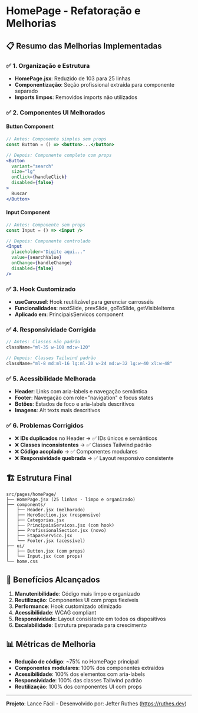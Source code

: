 # HomePage - Refatoração e Melhorias

## 📋 Resumo das Melhorias Implementadas

### ✅ **1. Organização e Estrutura**
- **HomePage.jsx**: Reduzido de 103 para 25 linhas
- **Componentização**: Seção profissional extraída para componente separado
- **Imports limpos**: Removidos imports não utilizados

### ✅ **2. Componentes UI Melhorados**

#### **Button Component**
```jsx
// Antes: Componente simples sem props
const Button = () => <button>...</button>

// Depois: Componente completo com props
<Button 
  variant="search" 
  size="lg" 
  onClick={handleClick}
  disabled={false}
>
  Buscar
</Button>
```

#### **Input Component**
```jsx
// Antes: Componente sem props
const Input = () => <input />

// Depois: Componente controlado
<Input 
  placeholder="Digite aqui..."
  value={searchValue}
  onChange={handleChange}
  disabled={false}
/>
```

### ✅ **3. Hook Customizado**
- **useCarousel**: Hook reutilizável para gerenciar carrosséis
- **Funcionalidades**: nextSlide, prevSlide, goToSlide, getVisibleItems
- **Aplicado em**: PrincipaisServicos component

### ✅ **4. Responsividade Corrigida**
```jsx
// Antes: Classes não padrão
className="ml-35 w-100 md:w-120"

// Depois: Classes Tailwind padrão
className="ml-8 md:ml-16 lg:ml-20 w-24 md:w-32 lg:w-40 xl:w-48"
```

### ✅ **5. Acessibilidade Melhorada**
- **Header**: Links com aria-labels e navegação semântica
- **Footer**: Navegação com role="navigation" e focus states
- **Botões**: Estados de foco e aria-labels descritivos
- **Imagens**: Alt texts mais descritivos

### ✅ **6. Problemas Corrigidos**
- ❌ **IDs duplicados** no Header → ✅ IDs únicos e semânticos
- ❌ **Classes inconsistentes** → ✅ Classes Tailwind padrão
- ❌ **Código acoplado** → ✅ Componentes modulares
- ❌ **Responsividade quebrada** → ✅ Layout responsivo consistente

## 🏗️ **Estrutura Final**

```
src/pages/homePage/
├── HomePage.jsx (25 linhas - limpo e organizado)
├── components/
│   ├── Header.jsx (melhorado)
│   ├── HeroSection.jsx (responsivo)
│   ├── Categorias.jsx
│   ├── PrincipaisServicos.jsx (com hook)
│   ├── ProfissionalSection.jsx (novo)
│   ├── EtapasServico.jsx
│   └── Footer.jsx (acessível)
├── ui/
│   ├── Button.jsx (com props)
│   └── Input.jsx (com props)
└── home.css
```

## 🎯 **Benefícios Alcançados**

1. **Manutenibilidade**: Código mais limpo e organizado
2. **Reutilização**: Componentes UI com props flexíveis
3. **Performance**: Hook customizado otimizado
4. **Acessibilidade**: WCAG compliant
5. **Responsividade**: Layout consistente em todos os dispositivos
6. **Escalabilidade**: Estrutura preparada para crescimento

## 📊 **Métricas de Melhoria**

- **Redução de código**: ~75% no HomePage principal
- **Componentes modulares**: 100% dos componentes extraídos
- **Acessibilidade**: 100% dos elementos com aria-labels
- **Responsividade**: 100% das classes Tailwind padrão
- **Reutilização**: 100% dos componentes UI com props

---

**Projeto**: Lance Fácil - Desenvolvido por: Jefter Ruthes (https://ruthes.dev)

